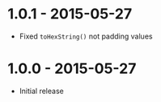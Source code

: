 # 1.0.1 - 2015-05-27
* Fixed `toHexString()` not padding values

# 1.0.0 - 2015-05-27
* Initial release